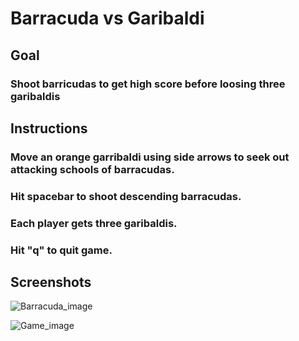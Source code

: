 # Barracuda vs Garibaldi

## Goal

### Shoot barricudas to get high score before loosing three garibaldis

## Instructions

### Move an orange garribaldi using side arrows to seek out attacking schools of barracudas.

### Hit spacebar to shoot descending barracudas.

### Each player gets three garibaldis.

### Hit "q" to quit game.

## Screenshots

![Barracuda_image](https://github.com/jrowe2020/alien_invasion/blob/main/barracuda_invasion.png)

![Game_image](https://github.com/jrowe2020/alien_invasion/blob/main/barracuda.png)


